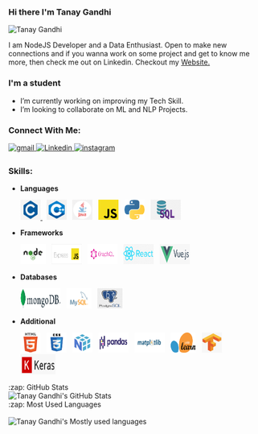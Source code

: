 ### Hi there I'm Tanay Gandhi

<p align="left"> <img src="https://komarev.com/ghpvc/?username=tanay306" alt="Tanay Gandhi" /> </p>
<p>
I am NodeJS Developer and a Data Enthusiast. Open to make new connections and if you wanna work on some project and get to know me more, then check me out on Linkedin.
Checkout my <a href="https://tanay306.github.io" target="_blank">Website.</a></p>

### I'm a student

- I’m currently working on improving my Tech Skill.
- I’m looking to collaborate on ML and NLP Projects.

### Connect With Me:

<a href="mailto:tanaygandhi306@gmail.com?hl=en" target="_blank">
<img src=https://img.shields.io/badge/gmail-%23DC493C.svg?&style=for-the-badge&logo=gmail&logoColor=white alt=gmail style="margin-bottom: 5px;" />
</a>
<a href="https://www.linkedin.com/in/tanaygandhi306/" target="_blank">
<img src=https://img.shields.io/badge/linkedin-%231E77B5.svg?&style=for-the-badge&logo=linkedin&logoColor=white alt=Linkedin style="margin-bottom: 5px;" />
</a>
<a href="https://www.instagram.com/tanay4515/" target="_blank">
<img src=https://img.shields.io/badge/instagram-%23000000.svg?&style=for-the-badge&logo=instagram&logoColor=white alt=instagram style="margin-bottom: 5px;" />
</a>

### Skills:

- **Languages**

  <a href="javascript:void(0)" style="cursor: default;">
  <img src="/logo/c.png" alt="C" width="40" height="40"/>
  </a>&nbsp;

  <a>
    <img src="/logo/c++.png" alt="C++" width="40" height="40"/>
  </a>&nbsp;

  <a>
    <img src="/logo/java.png" alt="Java" width="40" height="40"/>
  </a>&nbsp;

  <a>
    <img src="/logo/javascript.png" alt="Javascript" width="40" height="40"/>
  </a>&nbsp;

  <a>
    <img src="/logo/python.svg" alt="Python" width="40" height="40"/>
  </a>&nbsp;

  <a>
    <img src="/logo/sql.png" alt="SQL" width="60" height="40"/>
  </a>&nbsp;

- **Frameworks**

  <a>
  <img src="/logo/node.png" alt="Node" width="50" height="40"/>
  </a>&nbsp;

  <a>
    <img src="/logo/express.png" alt="Express" width="60" height="40"/>
  </a>&nbsp;

  <a>
    <img src="/logo/graphql.png" alt="Graphql" width="60" height="40"/>
  </a>&nbsp;

  <a>
    <img src="/logo/react.png" alt="React" width="60" height="40"/>
  </a>&nbsp;

  <a>
    <img src="/logo/vue.png" alt="Vue" width="60" height="40"/>
  </a>&nbsp;

- **Databases**

  <a>
  <img src="/logo/mongo.png" alt="MongoDB" width="80" height="40"/>
  </a>&nbsp;

  <a>
    <img src="/logo/mysql.png" alt="MySQL" width="50" height="40"/>
  </a>&nbsp;

  <a>
    <img src="/logo/postgre.jpg" alt="PostGreSQL" width="50" height="40"/>
  </a>&nbsp;

- **Additional**

  <a>
  <img src="/logo/html.svg" alt="HTML" width="40" height="40"/>
  </a>&nbsp;

  <a>
    <img src="/logo/css.png" alt="CSS" width="40" height="40"/>
  </a>&nbsp;

  <a>
    <img src="/logo/numpy.png" alt="Numpy" width="40" height="40"/>
  </a>&nbsp;

  <a>
    <img src="/logo/pd.png" alt="Pandas" width="60" height="40"/>
  </a>&nbsp;

  <a>
    <img src="/logo/matplot.jpg" alt="Matplotlib" width="60" height="40"/>
  </a>&nbsp;

  <a>
    <img src="/logo/sklearn.png" alt="Scikit-Learn" width="50" height="40"/>
  </a>&nbsp;

  <a>
    <img src="/logo/tf.png" alt="Tensorflow" width="40" height="40"/>
  </a>&nbsp;

  <a>
    <img src="/logo/keras.png" alt="Keras" width="70" height="40"/>
  </a>&nbsp;

<summary>:zap: GitHub Stats</summary>
<img alt="Tanay Gandhi's GitHub Stats" src="https://github-readme-stats.vercel.app/api?username=tanay306&show_icons=true&hide_border=true" />

<summary>:zap: Most Used Languages</summary><br>
<img alt="Tanay Gandhi's Mostly used languages" src="https://github-readme-stats.vercel.app/api/top-langs/?username=tanay306&layout=compact" />
